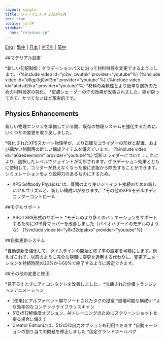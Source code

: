 ```yaml
---
layout: single
title: リリース1.4.4 2023年5月
toc: true
locale: ja-JP
sidebar:
  nav: "releases-jp"
---
```

[Eng](/dancexr/releases/1.4.4) | [繁中](/tw/dancexr/releases/1.4.4) | [日本](/jp/dancexr/releases/1.4.4) | [한국어](/kr/dancexr/releases/1.4.4) | [简中](/zh/dancexr/releases/1.4.4)


##マテリアル設定

*新しい勾配制御：グラデーションパスに沿って材料特性を変更できるようにします。
{%include video id="yi2w_cwufnk" provider="youtube"%}
{%include video id="d8gp3g0wf3m" provider="youtube"%}
{%include video id="atidsd2tira" provider="youtube"%}
*材料の柔軟性とより簡単な選択のための材料設定の強化。
*皮膚シェーダーの汗の効果が改善されました。縞が戻ってきて、かつてないほど現実的です。


## Physics Enhancements

新しい物理エンジンを準備している間、既存の物理システムを強化するために、いくつかの変更を取り戻しました。

*強化されたXPSスカート物理学が、より正確なコライダーの形状と配置、および細かい制御用の新しい構成アイテムを備えています。
{%include video id="a6aedewmsim" provider="youtube"%}
切断スライダーについて：これにより、選択したレベルでジョイントが切断されます。グラデーション効果とともに使用して、コリダーが見えなくなった後に衣服から除去することができます。シミュレーションをより説得力のあるものにするため。

* XPS Softbody Physicsには、骨間のより良いジョイント接続のための新しいアルゴリズムと、新しい構成UIがあります。
*その他のXPSモデルボディコリダーコントロール


##モデルサポート

* ASCII XPS形式のサポート
*モデルのより多くのバリエーションをサポートするためにXPS骨マッパーを改善しました（バイオハザードのモデルのような）
{%include video id="y8x32dpakxo" provider="youtube"%}


##自動更新システム

*自動更新を強化して、タイムラインの開始と終了率の設定を可能にします。例えばこれで、以前のように完全な期間に変更を適用する代わりに、変更アニメーションを持続時間の20%から60%で終了するように設定できます。


##その他の変更と修正

*見下ろすときにアイコンタクトを改善しました。
*洗練された俳優トランジションアニメーション
* [使用]とアルファベット順でソートされたタグの提案
*崩壊可能な構成UI
*より効率的なコンテンツライブラリスキャン
* 512x512解像度オプション、AIトレーニングのためにスクリーンショットを撮る場合に備えて
* Creator Editionには、512x512出力オプションも利用できます
*自動モーションの割り当ての問題を修正しました
*固定グランドホールバグ